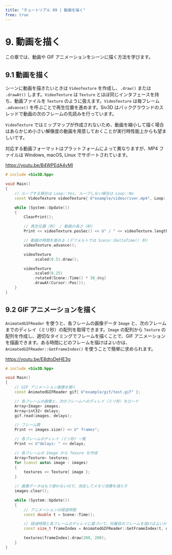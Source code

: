```yaml
---
title: "チュートリアル 09 | 動画を描く"
free: true
---
```


# 9. 動画を描く
この章では、動画や GIF アニメーションをシーンに描く方法を学びます。


## 9.1 動画を描く
シーンに動画を描きたいときは `VideoTexture` を作成し、`.draw()` または `.drawAt()` します。`VideoTexture` は `Texture` とほぼ同じインタフェースを持ち、動画ファイルを `Texture` のように扱えます。`VideoTexture` は毎フレーム `.advance()` を呼ぶことで再生位置を進めます。Siv3D はバックグラウンドのスレッドで動画の次のフレームの先読みを行っています。

`VideoTexture` ではミップマップが作成されないため、動画を縮小して描く場合はあらかじめ小さい解像度の動画を用意しておくことが実行時性能上からも望ましいです。

対応する動画フォーマットはプラットフォームによって異なりますが、MP4 ファイルは Windows, macOS, Linux でサポートされています。

https://youtu.be/B4WPEdA4vMI
```cpp
# include <Siv3D.hpp>

void Main()
{
	// ループする場合は Loop::Yes, ループしない場合は Loop::No
	const VideoTexture videoTexture{ U"example/video/river.mp4", Loop::Yes };

	while (System::Update())
	{
		ClearPrint();

		// 再生位置（秒） / 動画の長さ（秒）
		Print << videoTexture.posSec() << U" / " << videoTexture.lengthSec();

		// 動画の時間を進める (デフォルトでは Scece::DeltaTime() 秒)
		videoTexture.advance();

		videoTexture
			.scaled(0.5).draw();

		videoTexture
			.scaled(0.25)
			.rotated(Scene::Time() * 30_deg)
			.drawAt(Cursor::Pos());
	}
}
```


## 9.2 GIF アニメーションを描く
`AnimatedGIFReader` を使うと、各フレームの画像データ `Image` と、次のフレームまでのディレイ（ミリ秒）の配列を取得できます。`Image` の配列から `Texture` の配列を作成し、適切なタイミングでフレームを描くことで、GIF アニメーションを描画できます。ある時間にどのフレームを描けばよいかは、`AnimatedGIFReader::GetFrameIndex()` を使うことで簡単に求められます。

https://youtu.be/E8dtoDeHE3g
```cpp
# include <Siv3D.hpp>

void Main()
{
	// GIF アニメーション画像を開く
	const AnimatedGIFReader gif{ U"example/gif/test.gif" };

	// 各フレームの画像と、次のフレームへのディレイ（ミリ秒）をロード
	Array<Image> images;
	Array<int32> delays;
	gif.read(images, delays);

	// フレーム数
	Print << images.size() << U" frames";

	// 各フレームのディレイ（ミリ秒）一覧
	Print << U"delays: " << delays;

	// 各フレームの Image から Texure を作成
	Array<Texture> textures;
	for (const auto& image : images)
	{
		textures << Texture{ image };
	}

	// 画像データはもう使わないので、消去してメモリ消費を減らす
	images.clear();

	while (System::Update())
	{
		// アニメーションの経過時間
		const double t = Scene::Time();

		// 経過時間と各フレームのディレイに基づいて、何番目のフレームを描けばよいかを計算
		const size_t frameIndex = AnimatedGIFReader::GetFrameIndex(t, delays);

		textures[frameIndex].draw(200, 200);
	}
}
```
